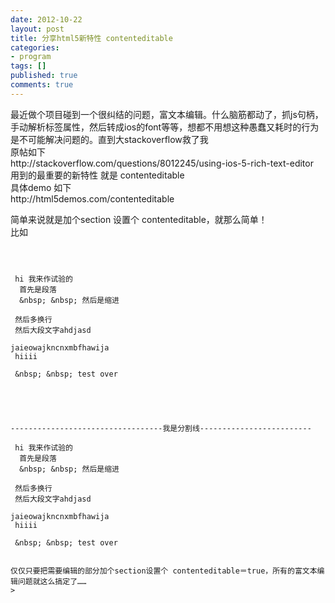 ```yaml
---
date: 2012-10-22
layout: post
title: 分享html5新特性 contenteditable
categories:
- program
tags: []
published: true
comments: true
---
```

<p>最近做个项目碰到一个很纠结的问题，富文本编辑。什么脑筋都动了，抓js句柄，手动解析标签属性，然后转成ios的font等等，想都不用想这种愚蠢又耗时的行为是不可能解决问题的。直到大stackoverflow救了我<br />
原帖如下<br />
http://stackoverflow.com/questions/8012245/using-ios-5-rich-text-editor<br />
用到的最重要的新特性 就是 contenteditable<br />
具体demo 如下<br />
http://html5demos.com/contenteditable</p>

<p>简单来说就是加个section 设置个 contenteditable，就那么简单！<br />
比如

```



 hi 我来作试验的
  首先是段落
  &nbsp; &nbsp; 然后是缩进  

 然后多换行  
 然后大段文字ahdjasd  

jaieowajkncnxmbfhawija
 hiiii

 &nbsp; &nbsp; test over





----------------------------------我是分割线-------------------------

 hi 我来作试验的
  首先是段落
  &nbsp; &nbsp; 然后是缩进  

 然后多换行  
 然后大段文字ahdjasd  

jaieowajkncnxmbfhawija
 hiiii

 &nbsp; &nbsp; test over


仅仅只要把需要编辑的部分加个section设置个 contenteditable＝true，所有的富文本编辑问题就这么搞定了……
>

```
